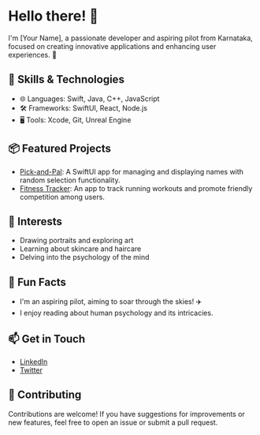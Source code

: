 # Hello there! 👋
I'm [Your Name], a passionate developer and aspiring pilot from Karnataka, focused on creating innovative applications and enhancing user experiences. 🚀

## 🚀 Skills & Technologies
- 🌐 Languages: Swift, Java, C++, JavaScript
- 🛠️ Frameworks: SwiftUI, React, Node.js
- 🖥️ Tools: Xcode, Git, Unreal Engine

## 📦 Featured Projects
- [Pick-and-Pal](https://github.com/yourusername/pick-and-pal): A SwiftUI app for managing and displaying names with random selection functionality.
- [Fitness Tracker](https://github.com/yourusername/fitness-tracker): An app to track running workouts and promote friendly competition among users.

## 🎨 Interests
- Drawing portraits and exploring art
- Learning about skincare and haircare
- Delving into the psychology of the mind

## 🎉 Fun Facts
- I'm an aspiring pilot, aiming to soar through the skies! ✈️
- I enjoy reading about human psychology and its intricacies.

## 📫 Get in Touch
- [LinkedIn](https://linkedin.com/in/yourprofile)
- [Twitter](https://twitter.com/yourprofile)

## 🤝 Contributing
Contributions are welcome! If you have suggestions for improvements or new features, feel free to open an issue or submit a pull request.

